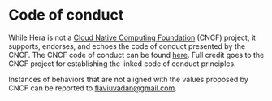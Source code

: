 # Code of conduct

While Hera is not a [Cloud Native Computing Foundation](https://www.cncf.io/) (CNCF) project, it supports, endorses, and
echoes the code of conduct presented by the CNCF. The CNCF code of conduct can be found
[here](https://github.com/cncf/foundation/blob/master/code-of-conduct.md). Full credit goes to the CNCF project for
establishing the linked code of conduct principles.

Instances of behaviors that are not aligned with the values proposed by CNCF can be reported to
<flaviuvadan@gmail.com>.